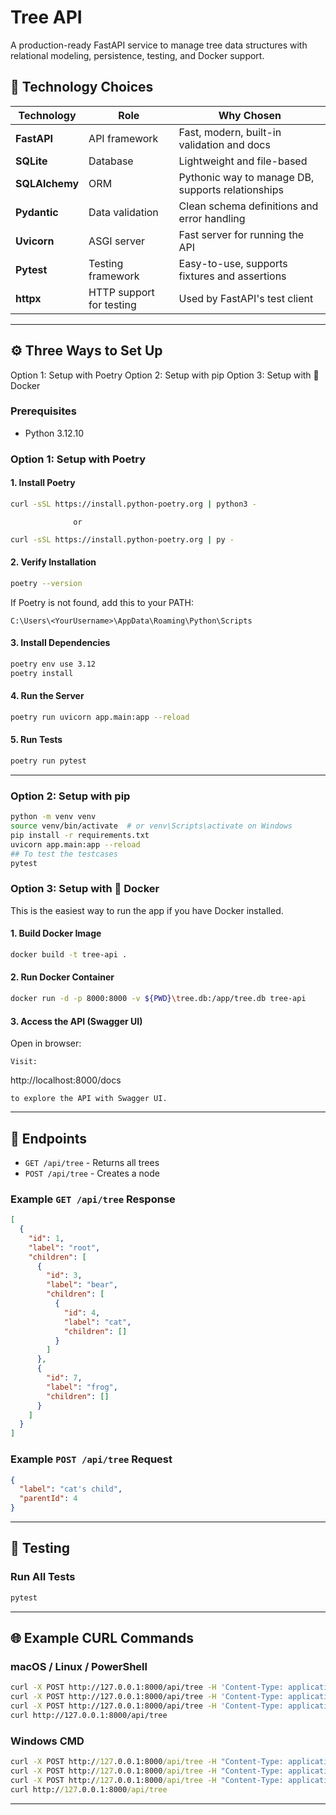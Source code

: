 # Tree API

A production-ready FastAPI service to manage tree data structures with relational modeling, persistence, testing, and Docker support.

## 📌 Technology Choices

| Technology     | Role                       | Why Chosen                                       |
|----------------|----------------------------|--------------------------------------------------|
| **FastAPI**    | API framework              | Fast, modern, built-in validation and docs       |
| **SQLite**     | Database                   | Lightweight and file-based                       |
| **SQLAlchemy** | ORM                        | Pythonic way to manage DB, supports relationships|
| **Pydantic**   | Data validation            | Clean schema definitions and error handling      |
| **Uvicorn**    | ASGI server                | Fast server for running the API                  |
| **Pytest**     | Testing framework          | Easy-to-use, supports fixtures and assertions    |
| **httpx**      | HTTP support for testing   | Used by FastAPI's test client                    |

---

## ⚙️ Three Ways to Set Up
Option 1: Setup with Poetry
Option 2: Setup with pip
Option 3: Setup with 🐳 Docker

### Prerequisites
- Python 3.12.10

### Option 1: Setup with Poetry

#### 1. Install Poetry
```bash
curl -sSL https://install.python-poetry.org | python3 -
```
                  or
```bash
curl -sSL https://install.python-poetry.org | py -
```

#### 2. Verify Installation
```bash
poetry --version
```
If Poetry is not found, add this to your PATH:
```
C:\Users\<YourUsername>\AppData\Roaming\Python\Scripts
```

#### 3. Install Dependencies
```bash
poetry env use 3.12
poetry install
```

#### 4. Run the Server
```bash
poetry run uvicorn app.main:app --reload
```

#### 5. Run Tests
```bash
poetry run pytest
```

---

### Option 2: Setup with pip
```bash
python -m venv venv
source venv/bin/activate  # or venv\Scripts\activate on Windows
pip install -r requirements.txt
uvicorn app.main:app --reload
## To test the testcases
pytest
```


### Option 3: Setup with 🐳 Docker

This is the easiest way to run the app if you have Docker installed.

#### 1. Build Docker Image
```bash
docker build -t tree-api .
```

#### 2. Run Docker Container
```bash
docker run -d -p 8000:8000 -v ${PWD}\tree.db:/app/tree.db tree-api

```

#### 3. Access the API (Swagger UI)
Open in browser:
```
Visit:
```
http://localhost:8000/docs
```
to explore the API with Swagger UI.
```

---

## 🚀 Endpoints

- `GET /api/tree` - Returns all trees
- `POST /api/tree` - Creates a node

### Example `GET /api/tree` Response
```json
[
  {
    "id": 1,
    "label": "root",
    "children": [
      {
        "id": 3,
        "label": "bear",
        "children": [
          {
            "id": 4,
            "label": "cat",
            "children": []
          }
        ]
      },
      {
        "id": 7,
        "label": "frog",
        "children": []
      }
    ]
  }
]
```

### Example `POST /api/tree` Request
```json
{
  "label": "cat's child",
  "parentId": 4
}
```

---

## 🧪 Testing

### Run All Tests
```bash
pytest
```

---

## 🌐 Example CURL Commands

### macOS / Linux / PowerShell

```bash
curl -X POST http://127.0.0.1:8000/api/tree -H 'Content-Type: application/json' -d '{"label": "root"}'
curl -X POST http://127.0.0.1:8000/api/tree -H 'Content-Type: application/json' -d '{"label": "bear", "parentId": 1}'
curl -X POST http://127.0.0.1:8000/api/tree -H 'Content-Type: application/json' -d '{"label": "cat", "parentId": 2}'
curl http://127.0.0.1:8000/api/tree
```

### Windows CMD

```cmd
curl -X POST http://127.0.0.1:8000/api/tree -H "Content-Type: application/json" -d "{"label": "root"}"
curl -X POST http://127.0.0.1:8000/api/tree -H "Content-Type: application/json" -d "{"label": "bear", "parentId": 1}"
curl -X POST http://127.0.0.1:8000/api/tree -H "Content-Type: application/json" -d "{"label": "cat", "parentId": 2}"
curl http://127.0.0.1:8000/api/tree
```

---


